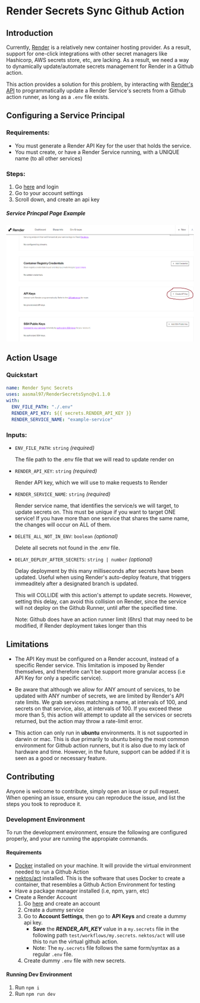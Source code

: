 # Render Secrets Sync Github Action

## Introduction

Currently, [Render](https://render.com/) is a relatively new container hosting provider. As a result, support for one-click integrations with other secret managers like Hashicorp, AWS secrets store, etc, are lacking. As a result, we need a way to dynamically update/automate secrets management for Render in a Github action.

This action provides a solution for this problem, by interacting with [Render's API](https://api-docs.render.com/reference/introduction) to programmatically update a Render Service's secrets from a Github action runner, as long as a `.env` file exists.

## Configuring a Service Principal

### Requirements:

- You must generate a Render API Key for the user that holds the service.
- You must create, or have a Render Service running, with a UNIQUE name (to all other services)

### Steps:

1. Go [here](https://render.com/) and login
2. Go to your account settings
3. Scroll down, and create an api key

##### Service Princpal Page Example

![Example of Sevice Princpal Landing Page](./images/RenderAPIKey.png)

## Action Usage

### Quickstart

```yaml
name: Render Sync Secrets
uses: aasmal97/RenderSecretsSync@v1.1.0
with:
  ENV_FILE_PATH: "./.env"
  RENDER_API_KEY: ${{ secrets.RENDER_API_KEY }}
  RENDER_SERVICE_NAME: "example-service"
```

### Inputs:

- `ENV_FILE_PATH`: `string` _(required)_
  
  The file path to the .env file that we will read to update render on

- `RENDER_API_KEY`: `string` _(required)_
  
  Render API key, which we will use to make requests to Render

- `RENDER_SERVICE_NAME`: `string` _(required)_
  
  Render service name, that identifies the service/s we will target, to update secrets on. This must be unique if you want to target ONE service! If you have more than one service that shares the same name, the changes will occur on ALL of them.

- `DELETE_ALL_NOT_IN_ENV`: `boolean` _(optional)_
  
  Delete all secrets not found in the .env file.

- `DELAY_DEPLOY_AFTER_SECRETS`: `string | number` _(optional)_

  Delay deployment by this many milliseconds after secrets have been updated. Useful when using Render's auto-deploy feature, that triggers immeaditely after a designated branch is updated. 
   
  This will COLLIDE with this action's attempt to update secrets. However, setting this delay, can avoid this collision on Render, since the service will not deploy on the Github Runner, until after the specified time. 
  
  Note: Github does have an action runner limit (6hrs) that may need to be modified, if Render deployment takes longer than this

## Limitations

- The API Key must be configured on a Render account, instead of a specific Render service. This limitation is imposed by Render themselves, and therefore can't be support more granular access (i.e API Key for only a specific service).

- Be aware that although we allow for ANY amount of services, to be updated with ANY number of secrets, we are limited by Render's API rate limits. We grab services matching a name, at intervals of 100, and secrets on that service, also, at intervals of 100. If you exceed these more than 5, this action will attempt to update all the services or secrets returned, but the action may throw a rate-limit error.

- This action can only run in **ubuntu** environments. It is not supported in darwin or mac. This is due primarily to ubuntu being the most common environment for Github action runners, but it is also due to my lack of hardware and time. However, in the future, support can be added if it is seen as a good or necessary feature.

## Contributing

Anyone is welcome to contribute, simply open an issue or pull request. When opening an issue, ensure you can reproduce the issue, and list the steps you took to reproduce it.

### Development Environment

To run the development environment, ensure the following are configured properly, and your are running the appropiate commands.

#### Requirements

- [Docker](https://docs.docker.com/engine/install/) installed on your machine. It will provide the virtual environment needed to run a Github Action
- [nektos/act](https://github.com/nektos/act) installed. This is the software that uses Docker to create a container, that resembles a Github Action Environment for testing
- Have a package manager installed (i.e, npm, yarn, etc)
- Create a Render Account
  1. Go [here](https://render.com/) and create an account
  2. Create a dummy service
  3. Go to **Account Settings**, then go to **API Keys** and create a dummy api key.
     - **Save** the **_RENDER_API_KEY_** value in a `my.secrets` file in the following path `test/workflows/my.secrets`. `nektos/act` will use this to run the virtual github action.
     - Note: The `my.secrets` file follows the same form/syntax as a regular `.env` file.
  4. Create dummy `.env` file with new secrets.

#### Running Dev Environment

1. Run `npm i`
2. Run `npm run dev`
